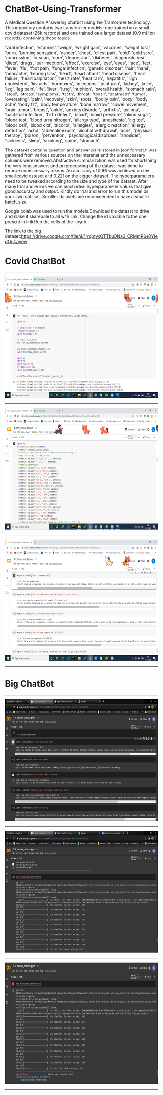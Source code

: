 # ChatBot-Using-Transformer

A Medical Question Answering chatbot using the Tranformer technology. This repository contains two transformer models; one trained on a small covid dataset (25k records) and one trained on a larger dataset (0.9 million records) containing these topics:

'viral infection', 'vitamins', 'weigh', 'weight gain', 'vaccines', 'weight loss', 'burn', 'burning sensation', 'cancer', 'chest', 'chest pain', 'cold', 'cold sore', 'concussion', 'ct scan', 'cure', 'depression', 'diabetes', 'diagnostic test', 'diets', 'drugs', 'ear infection', 'effect', 'exercise', 'eye', 'eyes', 'face', 'feet', 'fever', 'flu', 'foot pain', 'fungal infection', 'genetic disorder', 'hair', 'hand', 'headache', 'hearing loss', 'heart', 'heart attack', 'heart disease', 'heart failure', 'heart palpitation', 'heart rate', 'heat rash', 'hepatitis', 'high cholesterol', 'hiv aids', 'hormones', 'infections', 'joint pain', 'kidney', 'knee', 'leg', 'leg pain', 'life', 'liver', 'lung', 'nutrition', 'overall health', 'stomach pain', 'stool', 'stress', 'symptoms', 'teeth', 'throat', 'tonsil', 'treatment', 'tumor', 'overeating', 'pain', 'recovery', 'skin', 'spots', 'bodily pain', 'body', 'body ache', 'body fat', 'body temperature', 'bone marrow', 'bowel movement', 'brain tumor', 'breast', 'ankle', 'anxiety disorder', 'arthritis', 'asthma', 'bacterial infection', 'birth defect', 'blood', 'blood pressure', 'blood sugar', 'blood test', 'blood urea nitrogen', 'allergy type', 'anesthesia', 'big toe', 'blood cell', 'blood clot', 'alcohol', 'allergies', 'allergic reaction', 'allergy definition', 'adhd', 'adrenaline rush', 'alcohol withdrawal', 'acne', 'physical therapy', 'poison', 'prevention', 'psychological disorders', 'shoulder', 'sickness', 'sleep', 'smoking', 'spine', 'stomach'

The dataset contains question and answer pairs stored in json format.It was gathered from various sources on the interenet and the unneccessary columns were removed.Abstractive summarization was used for shortening the very long answers and preprocessing of the dataset was done to remove unneccessary tokens.
An accuracy of 0.66 was achieved on the small covid dataset and 0.221 on the bigger dataset. The hyperparameters need to be tweaked according to the size and type of the dataset. After many trial and errors we can reach ideal hyperparameter values that give good accuracy and output. Kindly do trial and error to run this model on your own dataset. Smalller datasets are recommended to have a smaller batch_size.

Google colab was used to run the models.Download the dataset to drive and make it sharebale to all with link. Change the id variable to the one present in link.Run the cells of the .ipynb.

The link to the big dataset:https://drive.google.com/file/d/1rrqbtyxQTTbuONa3_ORMmR6e8YIedOuD/view

<h1>Covid ChatBot</h1><hr>

<img src='Screenshots/Covid1.png' width="700" height="400"><hr>

<img src='Screenshots/Covid2.png' width="700" height="400"><hr>

<img src='Screenshots/Covid3.png' width="700" height="400"><hr>

<h1>Big ChatBot</h1><hr>

<img src='Screenshots/Big1.jpeg' width="700" height="400"><hr>

<img src='Screenshots/Big2.jpeg' width="700" height="400"><hr>

<img src='Screenshots/Big3.jpeg' width="700" height="400"><hr>
